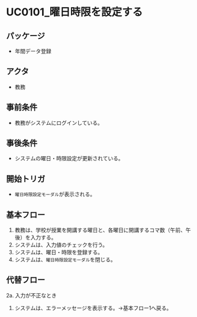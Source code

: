 # UC0101_曜日時限を設定する

## パッケージ
- 年間データ登録

## アクタ
- 教務

## 事前条件
- 教務がシステムにログインしている。

## 事後条件
- システムの曜日・時限設定が更新されている。

## 開始トリガ
- `曜日時限設定モーダル`が表示される。

## 基本フロー
1. 教務は、学校が授業を開講する曜日と、各曜日に開講するコマ数（午前、午後）を入力する。
2. システムは、入力値のチェックを行う。
3. システムは、曜日・時限を登録する。
4. システムは、`曜日時限設定モーダル`を閉じる。

## 代替フロー
2a. 入力が不正なとき
1. システムは、エラーメッセージを表示する。→基本フロー1へ戻る。